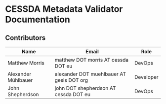 # CESSDA Metadata Validator Documentation

## Contributors

| Name                  | Email                                       | Role               |
|-----------------------|---------------------------------------------|--------------------|
| Matthew Morris        | matthew DOT morris AT cessda DOT eu         | DevOps             |
| Alexander Mühlbauer   | alexander DOT muehlbauer AT gesis DOT org   | Developer          |
| John Shepherdson      | john DOT shepherdson AT cessda DOT eu       | DevOps             |

